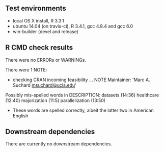 ## Test environments
* local OS X install, R 3.3.1
* ubuntu 14.04 (on travis-ci), R 3.4.1, gcc 4.8.4 and gcc 6.0
* win-builder (devel and release)

## R CMD check results
There were no ERRORs or WARNINGs.

There were 1 NOTE:

* checking CRAN incoming feasibility ... NOTE
Maintainer: 'Marc A. Suchard <msuchard@ucla.edu>'

Possibly mis-spelled words in DESCRIPTION:
  datasets (14:36)
  healthcare (12:40)
  majorization (11:5)
  parallelization (13:50)

  - These words are spelled correctly, albeit the latter two in American English

## Downstream dependencies
There are currently no downstream dependencies.
